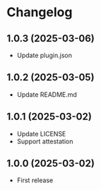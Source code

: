 # Changelog

## 1.0.3 (2025-03-06)

* Update plugin.json

## 1.0.2 (2025-03-05)

* Update README.md

## 1.0.1 (2025-03-02)

* Update LICENSE
* Support attestation

## 1.0.0 (2025-03-02)

* First release
